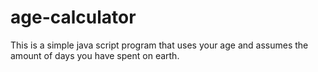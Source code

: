 # age-calculator
This is a simple java script program that uses your age and assumes  the amount of days you have spent on earth.
